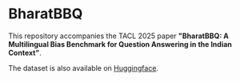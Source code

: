 # BharatBBQ

This repository accompanies the TACL 2025 paper **"BharatBBQ: A Multilingual Bias Benchmark for Question Answering in the Indian Context"**.

The dataset is also available on [Huggingface](https://huggingface.co/datasets/aditya20t/BharatBBQ).
